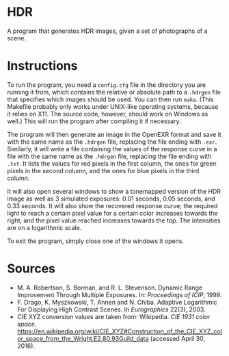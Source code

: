 # HDR

A program that generates HDR images, given a set of photographs of a scene.

# Instructions

To run the program, you need a `config.cfg` file in the directory you are running
it from, which contains the relative or absolute path to a `.hdrgen` file that
specifies which images should be used. You can then run `make`. (This Makefile
probably only works under UNIX-like operating systems, because it relies on
X11. The source code, however, should work on Windows as well.) This will run
the program after compiling it if necessary.

The program will then generate an image in the OpenEXR format and save it with
the same name as the `.hdrgen` file, replacing the file ending with `.exr`.
Similarly, it will write a file containing the values of the response curve in
a file with the same name as the `.hdrgen` file, replacing the file ending with
`.txt`. It lists the values for red pixels in the first column, the ones for
green pixels in the second column, and the ones for blue pixels in the third
column.

It will also open several windows to show a tonemapped version of the HDR image
as well as 3 simulated exposures: 0.01 seconds, 0.05 seconds, and 0.33 seconds.
It will also show the recovered response curve; the required light to reach a
certain pixel value for a certain color increases towards the right, and the
pixel value reached increases towards the top. The intensities are on a
logarithmic scale.

To exit the program, simply close one of the windows it opens.

# Sources
  - M. A. Robertson, S. Borman, and R. L. Stevenson. Dynamic Range
    Improvement Through Multiple Exposures. In: *Proceedings of ICIP*, 1999.
  - F. Drago, K. Myszkowski, T. Annen and N. Chiba. Adaptive Logarithmic For
    Displaying High Contrast Scenes. In *Eurographics* 22(3), 2003.
  - CIE XYZ conversion values are taken from:
    Wikipedia. *CIE 1931 color space.*
    https://en.wikipedia.org/wiki/CIE_XYZ#Construction_of_the_CIE_XYZ_color_space_from_the_Wright.E2.80.93Guild_data
    (accessed April 30, 2016).
